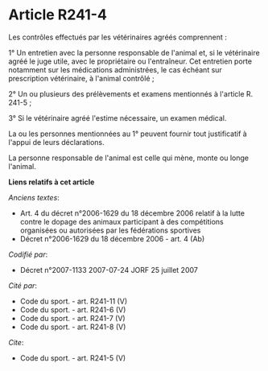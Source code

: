 # Article R241-4

Les contrôles effectués par les vétérinaires agréés comprennent :

1° Un entretien avec la personne responsable de l'animal et, si le vétérinaire agréé le juge utile, avec le propriétaire ou
l'entraîneur. Cet entretien porte notamment sur les médications administrées, le cas échéant sur prescription vétérinaire, à
l'animal contrôlé ;

2° Un ou plusieurs des prélèvements et examens mentionnés à l'article R. 241-5 ;

3° Si le vétérinaire agréé l'estime nécessaire, un examen médical.

La ou les personnes mentionnées au 1° peuvent fournir tout justificatif à l'appui de leurs déclarations.

La personne responsable de l'animal est celle qui mène, monte ou longe l'animal.

**Liens relatifs à cet article**

_Anciens textes_:

  - Art. 4 du décret n°2006-1629 du 18 décembre 2006 relatif à la lutte contre le dopage des animaux participant à des compétitions organisées ou autorisées par les fédérations sportives
  - Décret n°2006-1629 du 18 décembre 2006 - art. 4 (Ab)

_Codifié par_:

  - Décret n°2007-1133 2007-07-24 JORF 25 juillet 2007

_Cité par_:

  - Code du sport. - art. R241-11 (V)
  - Code du sport. - art. R241-6 (V)
  - Code du sport. - art. R241-7 (V)
  - Code du sport. - art. R241-8 (V)

_Cite_:

  - Code du sport. - art. R241-5 (V)
